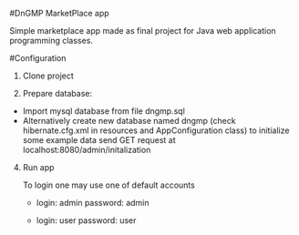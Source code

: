 #DnGMP MarketPlace app

Simple marketplace app made as final project for Java web application programming classes.

#Configuration

1. Clone project


2. Prepare database:
- Import mysql database from file dngmp.sql
- Alternatively create new database named dngmp
(check hibernate.cfg.xml in resources and AppConfiguration 
class) to initialize some example data send
GET request at localhost:8080/admin/initalization

4. Run app

    To login one may use one of default accounts 

    - login: admin password: admin 

    - login: user password: user
